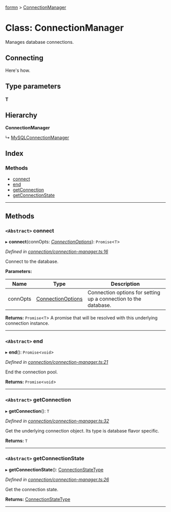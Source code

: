 [formn](../README.md) > [ConnectionManager](../classes/connectionmanager.md)

# Class: ConnectionManager

Manages database connections.

Connecting
----------

Here's how.

## Type parameters
#### T 
## Hierarchy

**ConnectionManager**

↳  [MySQLConnectionManager](mysqlconnectionmanager.md)

## Index

### Methods

* [connect](connectionmanager.md#connect)
* [end](connectionmanager.md#end)
* [getConnection](connectionmanager.md#getconnection)
* [getConnectionState](connectionmanager.md#getconnectionstate)

---

## Methods

<a id="connect"></a>

### `<Abstract>` connect

▸ **connect**(connOpts: *[ConnectionOptions](connectionoptions.md)*): `Promise`<`T`>

*Defined in [connection/connection-manager.ts:16](https://github.com/benbotto/formn/blob/f28037b/src/connection/connection-manager.ts#L16)*

Connect to the database.

**Parameters:**

| Name | Type | Description |
| ------ | ------ | ------ |
| connOpts | [ConnectionOptions](connectionoptions.md) |  Connection options for setting up a connection to the database. |

**Returns:** `Promise`<`T`>
A promise that will be resolved with this underlying connection
instance.

___
<a id="end"></a>

### `<Abstract>` end

▸ **end**(): `Promise`<`void`>

*Defined in [connection/connection-manager.ts:21](https://github.com/benbotto/formn/blob/f28037b/src/connection/connection-manager.ts#L21)*

End the connection pool.

**Returns:** `Promise`<`void`>

___
<a id="getconnection"></a>

### `<Abstract>` getConnection

▸ **getConnection**(): `T`

*Defined in [connection/connection-manager.ts:32](https://github.com/benbotto/formn/blob/f28037b/src/connection/connection-manager.ts#L32)*

Get the underlying connection object. Its type is database flavor specific.

**Returns:** `T`

___
<a id="getconnectionstate"></a>

### `<Abstract>` getConnectionState

▸ **getConnectionState**(): [ConnectionStateType](../#connectionstatetype)

*Defined in [connection/connection-manager.ts:26](https://github.com/benbotto/formn/blob/f28037b/src/connection/connection-manager.ts#L26)*

Get the connection state.

**Returns:** [ConnectionStateType](../#connectionstatetype)

___

